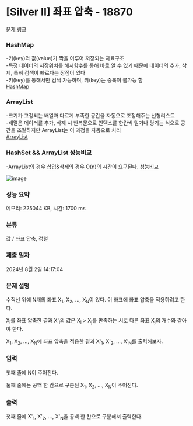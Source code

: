 # [Silver II] 좌표 압축 - 18870 

[문제 링크](https://www.acmicpc.net/problem/18870) 

### HashMap

-키(key)와 값(value)가 짝을 이루어 저장되는 자료구조 <br>
-특정 데이터의 저장위치를 해시함수를 통해 바로 알 수 있기 때문에 데이터의 추가, 삭제, 특히 검색이 빠르다는 장점이 있다 <br>
-키(key)를 통해서만 검색 가능하며, 키(key)는 중복이 불가능 함 <br>
[ HashMap ](https://kadosholy.tistory.com/120)


### ArrayList

-크기가 고정되는 배열과 다르게 부족한 공간을 자동으로 조정해주는 선형리스트 <br>
-배열은 데이터를 추가, 삭제 시 반복문으로 인덱스를 한칸씩 밀거나 당기는 식으로 공간을 조절하지만 ArrayList는 이 과정을 자동으로 처리 <br>
[ ArrayList ](https://m.blog.naver.com/fbfbf1/222636992391)


### HashSet && ArrayList 성능비교

-ArrayList의 경우 삽입&삭제의 경우 O(n)의 시간이 요구된다.
[ 성능비교 ](https://hanul-dev.netlify.app/java/list,-set-%EC%96%B4%EB%96%A4-%EA%B2%83%EC%9D%84-%EC%93%B0%EB%8A%94-%EA%B2%83%EC%9D%B4-%EC%9C%A0%EB%A6%AC%ED%95%9C%EA%B0%80/)



![image](https://github.com/user-attachments/assets/5c7d50d2-267d-4336-a2f1-9051f6405986)


### 성능 요약

메모리: 225044 KB, 시간: 1700 ms

### 분류

값 / 좌표 압축, 정렬

### 제출 일자

2024년 8월 2일 14:17:04

### 문제 설명

<p>수직선 위에 N개의 좌표 X<sub>1</sub>, X<sub>2</sub>, ..., X<sub>N</sub>이 있다. 이 좌표에 좌표 압축을 적용하려고 한다.</p>

<p>X<sub>i</sub>를 좌표 압축한 결과 X'<sub>i</sub>의 값은 X<sub>i</sub> > X<sub>j</sub>를 만족하는 서로 다른 좌표 X<sub>j</sub>의 개수와 같아야 한다.</p>

<p>X<sub>1</sub>, X<sub>2</sub>, ..., X<sub>N</sub>에 좌표 압축을 적용한 결과 X'<sub>1</sub>, X'<sub>2</sub>, ..., X'<sub>N</sub>를 출력해보자.</p>

### 입력 

 <p>첫째 줄에 N이 주어진다.</p>

<p>둘째 줄에는 공백 한 칸으로 구분된 X<sub>1</sub>, X<sub>2</sub>, ..., X<sub>N</sub>이 주어진다.</p>

### 출력 

 <p>첫째 줄에 X'<sub>1</sub>, X'<sub>2</sub>, ..., X'<sub>N</sub>을 공백 한 칸으로 구분해서 출력한다.</p>

